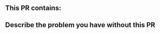 <!-- REMOVE EVERYTHING WRITTEN IN UPPERCASE -->

## This PR contains:
<!--
 - IMPROVED DOCS
 - A TYPO-FIX
 - A BUGFIX
 - A NEW FEATURE
 - A BREAKING CHANGE
 - SOMETHING ELSE
-->

## Describe the problem you have without this PR
<!-- DESCRIBE PROBLEM HERE OR LINK TO AN ISSUE -->

<!--

IMPORTANT: READ THIS BEFORE SUBMISSION:

- IF YOUR PULL-REQUEST CONTAINS A NEW FEATURE, IT MUST HAVE BEEN DISCUSSED AT AN ISSUE BEFORE
- DO NOT ADD GENERATED FILES TO THE PULL-REQUEST (NOTHING FROM THE pdf-FOLDER)

-->
